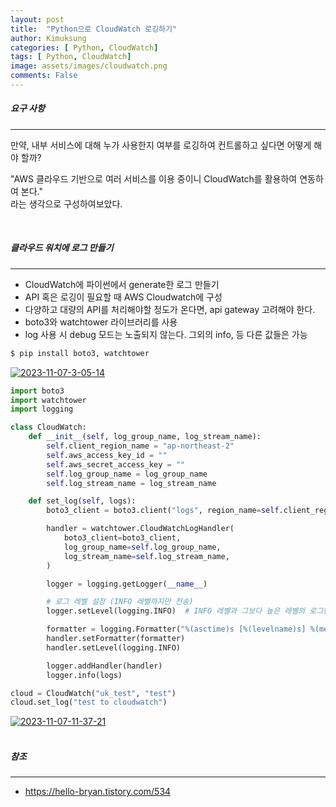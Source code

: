 ```yaml
---
layout: post
title:  "Python으로 CloudWatch 로깅하기"
author: Kimuksung
categories: [ Python, CloudWatch]
tags: [ Python, CloudWatch]
image: assets/images/cloudwatch.png
comments: False
---
```


##### 요구 사항
---
만약, 내부 서비스에 대해 누가 사용한지 여부를 로깅하여 컨트롤하고 싶다면 어떻게 해야 할까?

"AWS 클라우드 기반으로 여러 서비스를 이용 중이니 CloudWatch를 활용하여 연동하여 본다."  
라는 생각으로 구성하여보았다.

<br>

##### 클라우드 워치에 로그 만들기
---
- CloudWatch에 파이썬에서 generate한 로그 만들기
- API 혹은 로깅이 필요할 때 AWS Cloudwatch에 구성
- 다양하고 대량의 API를 처리해야할 정도가 온다면, api gateway 고려해야 한다.
- boto3와 watchtower 라이브러리를 사용
- log 사용 시 debug 모드는 노출되지 않는다. 그외의  info, 등 다른 값들은 가능

```python
$ pip install boto3, watchtower
```

<a href="https://ibb.co/gRk4zVT"><img src="https://i.ibb.co/sV8WyHw/2023-11-07-3-05-14.png" alt="2023-11-07-3-05-14" border="0"></a>


```python
import boto3
import watchtower
import logging

class CloudWatch:
    def __init__(self, log_group_name, log_stream_name):
        self.client_region_name = "ap-northeast-2"
        self.aws_access_key_id = ""
        self.aws_secret_access_key = ""
        self.log_group_name = log_group_name
        self.log_stream_name = log_stream_name

    def set_log(self, logs):
        boto3_client = boto3.client("logs", region_name=self.client_region_name, aws_access_key_id=self.aws_access_key_id, aws_secret_access_key=self.aws_secret_access_key)

        handler = watchtower.CloudWatchLogHandler(
            boto3_client=boto3_client,
            log_group_name=self.log_group_name,
            log_stream_name=self.log_stream_name,
        )

        logger = logging.getLogger(__name__)

        # 로그 레벨 설정 (INFO 레벨까지만 전송)
        logger.setLevel(logging.INFO)  # INFO 레벨과 그보다 높은 레벨의 로그만 전송

        formatter = logging.Formatter("%(asctime)s [%(levelname)s] %(message)s")
        handler.setFormatter(formatter)
        handler.setLevel(logging.INFO)

        logger.addHandler(handler)
        logger.info(logs)

cloud = CloudWatch("uk_test", "test")
cloud.set_log("test to cloudwatch")
```

<a href="https://ibb.co/thq36Fp"><img src="https://i.ibb.co/SxtJgGw/2023-11-07-11-37-21.png" alt="2023-11-07-11-37-21" border="0"></a><br /><a target='_blank' href='https://nonprofitlight.com/ny/new-york/garden-of-eden-foundation-inc'></a><br />

##### 참조
---
- https://hello-bryan.tistory.com/534